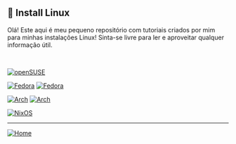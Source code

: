## :penguin: Install Linux



Olá! Este aqui é meu pequeno repositório com tutoriais criados por mim para minhas instalações Linux! Sinta-se livre para ler e aproveitar qualquer informação útil.

<br>

[![openSUSE](https://img.shields.io/badge/openSUSE%20Tumbleweed-%2364B345?style=flat-square&logo=openSUSE&logoColor=white&link=https://get.opensuse.org/tumbleweed/)](https://get.opensuse.org/tumbleweed/)

[![Fedora](https://img.shields.io/badge/Fedora%20KDE-294172?style=flat-square&logo=fedora&logoColor=white&link=https://fedoraproject.org/)](https://fedoraproject.org/)
[![Fedora](https://img.shields.io/badge/Fedora%20GNOME-294172?style=flat-square&logo=fedora&logoColor=white&link=https://fedoraproject.org/)](https://fedoraproject.org/)

[![Arch](https://img.shields.io/badge/Arch%20Linux%20KDE-1793D1?logo=arch-linux&logoColor=fff&style=flat-square&link=https://archlinux.org)](https://archlinux.org/)
[![Arch](https://img.shields.io/badge/Arch%20Linux%20GNOME-1793D1?logo=arch-linux&logoColor=fff&style=flat-square&link=https://archlinux.org)](https://archlinux.org/)

[![NixOS](https://img.shields.io/badge/NixOS%20KDE-5277C3?style=flat&logo=nixos&logoColor=white&link=https://nixos.org/)](https://nixos.org/)

___

[![Home](https://img.shields.io/badge/↑%20Go%20to%20home-teal?style=flat-square&logoColor=white&link=https://github.com/danieldilorenzo)](https://github.com/danieldilorenzo)

